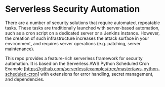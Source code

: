 # Serverless Security Automation

There are a number of security solutions that require automated, repeatable tasks. These tasks are traditionally launched with server-based automation, such as a cron script on a dedicated server or a Jenkins instance. However, the creation of such infrastructure increases the attack surface in your environment, and requires server operations (e.g. patching, server maintenance). 

This repo provides a feature-rich serverless framework for security automation. It is based on the Serverless AWS Python Scheduled Cron Example [https://github.com/serverless/examples/tree/master/aws-python-scheduled-cron] with extensions for error handling, secret management, and dependencies.